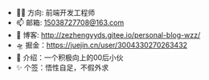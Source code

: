- 👷‍♂️  方向: 前端开发工程师
- 📫 邮箱: 15038727708@163.com
- 🚀 博客: http://zezhengyyds.gitee.io/personal-blog-wzz/
- 🛸 掘金：https://juejin.cn/user/3004330270263432
- 🤳 介绍：一个积极向上的00后小伙
- ✨ 个签：悟性自足，不假外求
